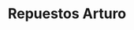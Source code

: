 ---
title: "Repuestos Arturo"
url: /puerto-la-cruz/repuestos-arturo/
shop: piezas de automóviles
---